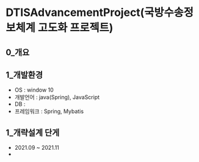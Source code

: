 # DTISAdvancementProject(국방수송정보체계 고도화 프로젝트)

## 0_개요

## 1_개발환경
  * OS : window 10
  * 개발언어 : java(Spring), JavaScript
  * DB : 
  * 프레임워크 : Spring, Mybatis

## 1_개략설계 단게
  * 2021.09 ~ 2021.11
  * 

